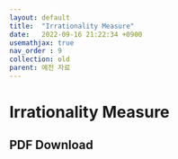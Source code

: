 ```yaml
---
layout: default
title:  "Irrationality Measure"
date:   2022-09-16 21:22:34 +0900
usemathjax: true
nav_order : 9
collection: old
parent: 예전 자료
---
```

# Irrationality Measure

## PDF Download

<object data="../old_download/Irrationality Measure.pdf" width="750" height="1075" type='application/pdf'></object>